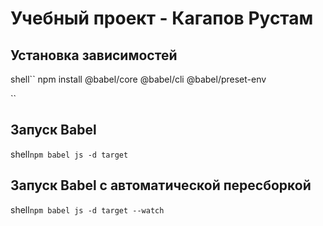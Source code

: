 # Учебный проект - Кагапов Рустам

## Установка зависимостей

shell``
npm install @babel/core @babel/cli @babel/preset-env

``

## Запуск Babel
shell``
npm babel js -d target
``

## Запуск Babel с автоматической пересборкой
shell``
npm babel js -d target --watch
``